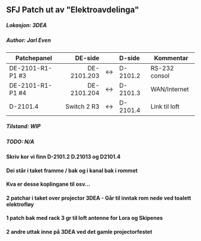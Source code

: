 ## SFJ Patch ut av "Elektroavdelinga"
##### Lokasjon: 3DEA
##### Author: Jarl Even

|    Patchepanel   |    DE-side  |     |  D-side  |   Kommentar   |
|------------------|------------:|-----|:---------|---------------|
| DE-2101-R1-P1 #3 | DE-2101.203 | <-> | D-2101.2 | RS-232 consol |
| DE-2101-R1-P1 #4 | DE-2101.204 | <-> | D-2101.3 | WAN/Internet  |
| D-2101.4         | Switch 2 R3 | <-> | D-2101.4 | Link til loft |

##### Tilstand: WIP
##### TODO: N/A

#### Skriv kor vi finn D-2101.2 D.21013 og D2101.4
#### Dei står i taket framme / bak  og i kanal bak i rommet

#### Kva er desse koplingane til osv...

#### 2 patchar i taket over projector 3DEA - Går til inntak rom nede ved toalett elektrofløy
#### 1 patch bak med rack 3 gr til loft antenne for Lora og Skipenes

#### 2 andre uttak inne på 3DEA ved det gamle projectorfestet
